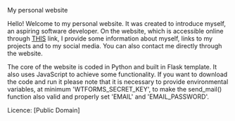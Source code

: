 My personal website

Hello! Welcome to my personal website. It was created to introduce myself, an aspiring software developer. On the website, which is accessible online through <a href='https://my-personal-website-1.onrender.com/'>THIS<a>
link, I provide some information about myself, links to my projects and to my social media. You can also contact me directly through the website. 

The core of the website is coded in Python and built in Flask template. It also uses JavaScript to achieve some functionality. If you want to download the code and run it please note that it is necessary to
provide environmental variables, at minimum 'WTFORMS_SECRET_KEY', to make the send_mail() function also valid and properly set 'EMAIL' and 'EMAIL_PASSWORD'. 

Licence: [Public Domain]
